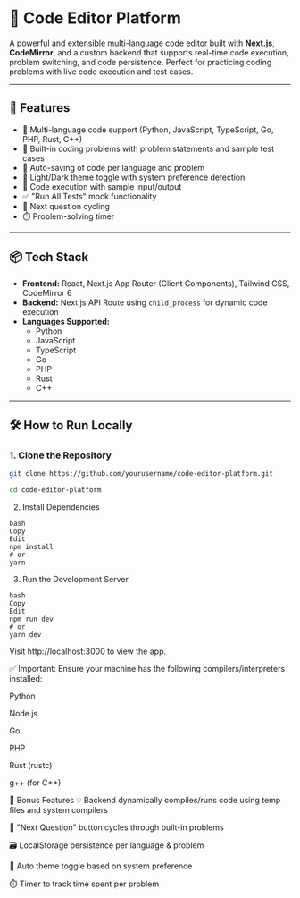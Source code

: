 # 🧠 Code Editor Platform

A powerful and extensible multi-language code editor built with **Next.js**, **CodeMirror**, and a custom backend that supports real-time code execution, problem switching, and code persistence. Perfect for practicing coding problems with live code execution and test cases.

---

## 🚀 Features

- 🎯 Multi-language code support (Python, JavaScript, TypeScript, Go, PHP, Rust, C++)
- 🧠 Built-in coding problems with problem statements and sample test cases
- 💾 Auto-saving of code per language and problem
- 🌙 Light/Dark theme toggle with system preference detection
- 🧪 Code execution with sample input/output
- ✅ "Run All Tests" mock functionality
- 🔁 Next question cycling
- ⏱️ Problem-solving timer

---

## 📦 Tech Stack

- **Frontend:** React, Next.js App Router (Client Components), Tailwind CSS, CodeMirror 6
- **Backend:** Next.js API Route using `child_process` for dynamic code execution
- **Languages Supported:**
  - Python
  - JavaScript
  - TypeScript
  - Go
  - PHP
  - Rust
  - C++

---

## 🛠️ How to Run Locally

### 1. Clone the Repository

```bash
git clone https://github.com/yourusername/code-editor-platform.git

cd code-editor-platform
```
2. Install Dependencies
```
bash
Copy
Edit
npm install
# or
yarn
```
3. Run the Development Server
```
bash
Copy
Edit
npm run dev
# or
yarn dev
```


Visit http://localhost:3000 to view the app.

✅ Important: Ensure your machine has the following compilers/interpreters installed:

Python

Node.js

Go

PHP

Rust (rustc)

g++ (for C++)

🧩 Bonus Features
💡 Backend dynamically compiles/runs code using temp files and system compilers

🔀 "Next Question" button cycles through built-in problems

🗃 LocalStorage persistence per language & problem

🎨 Auto theme toggle based on system preference

⏱️ Timer to track time spent per problem

